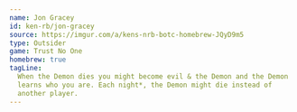 ```yaml
---
name: Jon Gracey
id: ken-rb/jon-gracey
source: https://imgur.com/a/kens-nrb-botc-homebrew-JQyD9m5
type: Outsider
game: Trust No One
homebrew: true
tagLine:
  When the Demon dies you might become evil & the Demon and the Demon
  learns who you are. Each night*, the Demon might die instead of
  another player.
---
```

